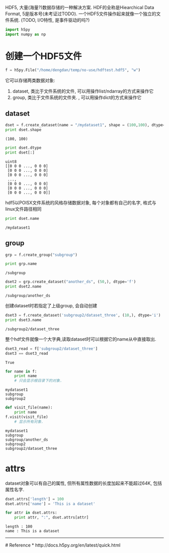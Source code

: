 
HDF5, 大量(海量?)数据存储的一种解决方案. HDF的全称是Hiearchical Data Format, 5是版本号(未考证过TODO). 一个HDF5文件操作起来就像一个独立的文件系统.  (TODO, I/O特性, 是事件驱动的吗?)


```python
import h5py
import numpy as np
```

# 创建一个HDF5文件


```python
f = h5py.File("/home/dengdan/temp/no-use/hdftest.hdf5", "w")
```

它可以存储两类数据对象:
1. dataset, 类比于文件系统的文件, 可以用操作list/ndarray的方式来操作它
2. group, 类比于文件系统的文件夹. , 可以用操作dict的方式来操作它

## dataset


```python
dset = f.create_dataset(name = "/mydataset1", shape = (100,100), dtype= np.uint8)
print dset.shape
```

    (100, 100)



```python
print dset.dtype
print dset[:]
```

    uint8
    [[0 0 0 ..., 0 0 0]
     [0 0 0 ..., 0 0 0]
     [0 0 0 ..., 0 0 0]
     ..., 
     [0 0 0 ..., 0 0 0]
     [0 0 0 ..., 0 0 0]
     [0 0 0 ..., 0 0 0]]


hdf5以POISX文件系统的风格存储数据对象, 每个对象都有自己的名字, 格式与linux文件路径相同


```python
print dset.name
```

    /mydataset1


## group


```python
grp = f.create_group("subgroup")
```


```python
print grp.name
```

    /subgroup



```python
dset2 = grp.create_dataset("another_ds", (50,), dtype='f')
print dset2.name
```

    /subgroup/another_ds


创建dataset时若指定了上级group, 会自动创建


```python
dset3 = f.create_dataset('subgroup2/dataset_three', (10,), dtype='i')
print dset3.name
```

    /subgroup2/dataset_three


整个hdf文件就像一个大字典,读取dataset时可以根据它的name从中直接取出.


```python
dset3_read = f['subgroup2/dataset_three']
dset3 == dset3_read
```




    True




```python
for name in f:
    print name
    # 只会显示根目录下的对象.
```

    mydataset1
    subgroup
    subgroup2



```python
def visit_file(name):
    print name
f.visit(visit_file) 
    # 显示所有对象.
```

    mydataset1
    subgroup
    subgroup/another_ds
    subgroup2
    subgroup2/dataset_three


# attrs
dataset对象可以有自己的属性, 但所有属性数据的长度加起来不能超过64K, 包括属性名字.


```python
dset.attrs['length'] = 100
dset.attrs['name'] = 'This is a dataset'
```


```python
for attr in dset.attrs:
    print attr, ":", dset.attrs[attr]
```

    length : 100
    name : This is a dataset


<hr>
# Reference
* http://docs.h5py.org/en/latest/quick.html


```python

```
